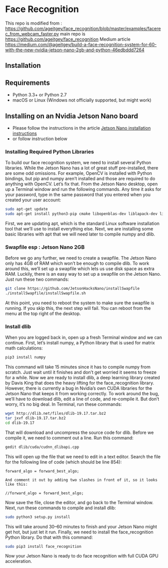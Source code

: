 

# Face Recognition

This repo is modified from : https://github.com/ageitgey/face_recognition/blob/master/examples/facerec_from_webcam_faster.py
main repo is https://github.com/ageitgey/face_recognition
Medium article https://medium.com/@ageitgey/build-a-face-recognition-system-for-60-with-the-new-nvidia-jetson-nano-2gb-and-python-46edbddd7264

## Installation

## Requirements

  * Python 3.3+ or Python 2.7
  * macOS or Linux (Windows not officially supported, but might work)

## Installing on an Nvidia Jetson Nano board

 * Please follow the instructions in the article [Jetson Nano installation instructions](https://medium.com/@ageitgey/build-a-hardware-based-face-recognition-system-for-150-with-the-nvidia-jetson-nano-and-python-a25cb8c891fd)
 * or follow instruction below

### Installing Required Python Libraries
To build our face recognition system, we need to install several Python libraries. While the Jetson Nano has a lot of great stuff pre-installed, there are some odd omissions. For example, OpenCV is installed with Python bindings, but pip and numpy aren’t installed and those are required to do anything with OpenCV. Let’s fix that.
From the Jetson Nano desktop, open up a Terminal window and run the following commands. Any time it asks for your password, type in the same password that you entered when you created your user account:

```bash
sudo apt-get update
sudo apt-get install python3-pip cmake libopenblas-dev liblapack-dev libjpeg-dev
```
First, we are updating apt, which is the standard Linux software installation tool that we’ll use to install everything else. Next, we are installing some basic libraries with apt that we will need later to compile numpy and dlib.

### Swapfile esp : Jetson Nano 2GB
Before we go any further, we need to create a swapfile. The Jetson Nano only has 4GB of RAM which won’t be enough to compile dlib. To work around this, we’ll set up a swapfile which lets us use disk space as extra RAM. Luckily, there is an easy way to set up a swapfile on the Jetson Nano. Just run these two commands:
```bash
git clone https://github.com/JetsonHacksNano/installSwapfile
./installSwapfile/installSwapfile.sh
```
At this point, you need to reboot the system to make sure the swapfile is running. If you skip this, the next step will fail. You can reboot from the menu at the top right of the desktop.

### Install dlib
When you are logged back in, open up a fresh Terminal window and we can continue. First, let’s install numpy, a Python library that is used for matrix math calculations:
```bash
pip3 install numpy
```
This command will take 15 minutes since it has to compile numpy from scratch. Just wait until it finishes and don’t get worried it seems to freeze for a while.
Now we are ready to install dlib, a deep learning library created by Davis King that does the heavy lifting for the face_recognition library.
However, there is currently a bug in Nvidia’s own CUDA libraries for the Jetson Nano that keeps it from working correctly. To work around the bug, we’ll have to download dlib, edit a line of code, and re-compile it. But don’t worry, it’s no big deal.
In Terminal, run these commands:
```bash
wget http://dlib.net/files/dlib-19.17.tar.bz2 
tar jxvf dlib-19.17.tar.bz2
cd dlib-19.17
```

That will download and uncompress the source code for dlib. Before we compile it, we need to comment out a line. Run this command:
```bash
gedit dlib/cuda/cudnn_dlibapi.cpp
```

This will open up the file that we need to edit in a text editor. Search the file for the following line of code (which should be line 854):
```
forward_algo = forward_best_algo;

And comment it out by adding two slashes in front of it, so it looks like this:

//forward_algo = forward_best_algo;
```

Now save the file, close the editor, and go back to the Terminal window. Next, run these commands to compile and install dlib:
```bash
sudo python3 setup.py install
```
This will take around 30–60 minutes to finish and your Jetson Nano might get hot, but just let it run.
Finally, we need to install the face_recognition Python library. Do that with this command:
```bash
sudo pip3 install face_recognition
```
Now your Jetson Nano is ready to do face recognition with full CUDA GPU acceleration.
